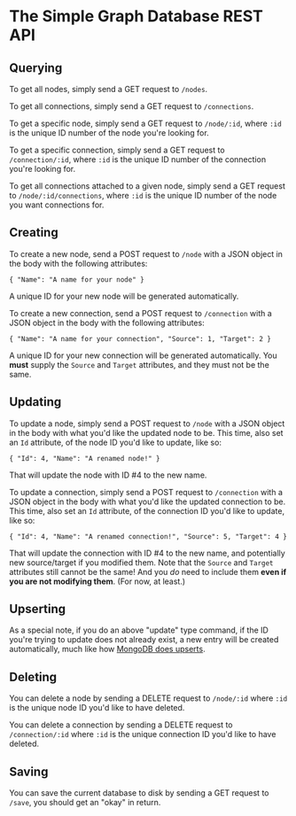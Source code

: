 # The Simple Graph Database REST API

## Querying

To get all nodes, simply send a GET request to `/nodes`.

To get all connections, simply send a GET request to `/connections`.

To get a specific node, simply send a GET request to `/node/:id`, where `:id` is the unique ID number of the node you're looking for.

To get a specific connection, simply send a GET request to `/connection/:id`, where `:id` is the unique ID number of the connection you're looking for.

To get all connections attached to a given node, simply send a GET request to `/node/:id/connections`, where `:id` is the unique ID number of the node you want connections for.

## Creating

To create a new node, send a POST request to `/node` with a JSON object in the body with the following attributes:

    { "Name": "A name for your node" }

A unique ID for your new node will be generated automatically.

To create a new connection, send a POST request to `/connection` with a JSON object in the body with the following attributes: 

    { "Name": "A name for your connection", "Source": 1, "Target": 2 }

A unique ID for your new connection will be generated automatically. You **must** supply the `Source` and `Target` attributes, and they must not be the same.

## Updating

To update a node, simply send a POST request to `/node` with a JSON object in the body with what you'd like the updated node to be. This time, also set an `Id` attribute, of the node ID you'd like to update, like so:

    { "Id": 4, "Name": "A renamed node!" }

That will update the node with ID #4 to the new name.

To update a connection, simply send a POST request to `/connection` with a JSON object in the body with what you'd like the updated connection to be. This time, also set an `Id` attribute, of the connection ID you'd like to update, like so:

    { "Id": 4, "Name": "A renamed connection!", "Source": 5, "Target": 4 }

That will update the connection with ID #4 to the new name, and potentially new source/target if you modified them. Note that the `Source` and `Target` attributes still cannot be the same! And you *do* need to include them **even if you are not modifying them**. (For now, at least.)

## Upserting

As a special note, if you do an above "update" type command, if the ID you're trying to update does not already exist, a new entry will be created automatically, much like how [MongoDB does upserts](http://docs.mongodb.org/manual/reference/method/db.collection.update/).

## Deleting

You can delete a node by sending a DELETE request to `/node/:id` where `:id` is the unique node ID you'd like to have deleted.

You can delete a connection by sending a DELETE request to `/connection/:id` where `:id` is the unique connection ID you'd like to have deleted.

## Saving

You can save the current database to disk by sending a GET request to `/save`, you should get an "okay" in return.